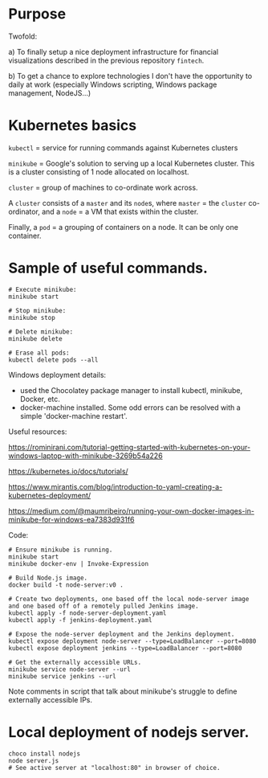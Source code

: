 # Purpose
Twofold: 

a) To finally setup a nice deployment infrastructure for financial visualizations described in the previous repository ```fintech```. 

b) To get a chance to explore technologies I don't have the opportunity to daily at work (especially Windows scripting, Windows package management, NodeJS...)

# Kubernetes basics
```kubectl``` = service for running commands against Kubernetes clusters

```minikube``` = Google's solution to serving up a local Kubernetes cluster. This is a cluster consisting of 1 node allocated on localhost.

```cluster``` = group of machines to co-ordinate work across.

A ```cluster``` consists of a ```master``` and its ```node```s, where ```master``` = the ```cluster``` co-ordinator, and a ```node``` = a VM that exists within the cluster.

Finally, a ```pod``` = a grouping of containers on a node. It can be only one container.

# Sample of useful commands.

```shell
# Execute minikube:
minikube start

# Stop minikube:
minikube stop

# Delete minikube:
minikube delete

# Erase all pods:
kubectl delete pods --all
```

Windows deployment details:
- used the Chocolatey package manager to install kubectl, minikube, Docker, etc.
- docker-machine installed. Some odd errors can be resolved with a simple 'docker-machine restart'.

Useful resources:

https://rominirani.com/tutorial-getting-started-with-kubernetes-on-your-windows-laptop-with-minikube-3269b54a226

https://kubernetes.io/docs/tutorials/

https://www.mirantis.com/blog/introduction-to-yaml-creating-a-kubernetes-deployment/

https://medium.com/@maumribeiro/running-your-own-docker-images-in-minikube-for-windows-ea7383d931f6

Code:

```shell
# Ensure minikube is running.
minikube start
minikube docker-env | Invoke-Expression

# Build Node.js image.
docker build -t node-server:v0 .

# Create two deployments, one based off the local node-server image and one based off of a remotely pulled Jenkins image.
kubectl apply -f node-server-deployment.yaml
kubectl apply -f jenkins-deployment.yaml

# Expose the node-server deployment and the Jenkins deployment.
kubectl expose deployment node-server --type=LoadBalancer --port=8080
kubectl expose deployment jenkins --type=LoadBalancer --port=8080

# Get the externally accessible URLs.
minikube service node-server --url
minikube service jenkins --url

```

Note comments in script that talk about minikube's struggle to define externally accessible IPs.

# Local deployment of nodejs server.
```shell
choco install nodejs
node server.js
# See active server at "localhost:80" in browser of choice.
```
